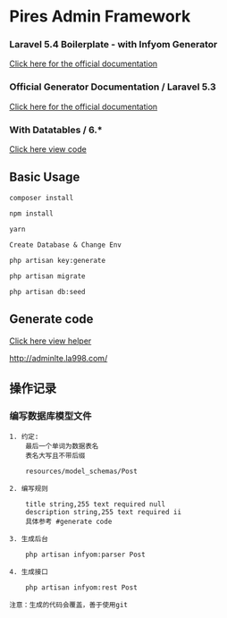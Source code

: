 # Pires Admin Framework

### Laravel 5.4 Boilerplate - with Infyom Generator

[Click here for the official documentation](http://laravel-boilerplate.com/5.4/documentation.html)

### Official Generator Documentation / Laravel 5.3

[Click here for the official documentation](http://labs.infyom.com/laravelgenerator/docs)

### With Datatables / 6.*

[Click here view code](https://github.com/yajra/laravel-datatables)

## Basic Usage

    composer install
    
    npm install

    yarn

    Create Database & Change Env

    php artisan key:generate

    php artisan migrate

    php artisan db:seed

## Generate code

[Click here view helper](http://labs.infyom.com/laravelgenerator/docs/5.3/getting-started#field-inputs)

http://adminlte.la998.com/

## 操作记录 

### 编写数据库模型文件

    1. 约定:
        最后一个单词为数据表名
        表名大写且不带后缀
        
        resources/model_schemas/Post

    2. 编写规则

        title string,255 text required null
        description string,255 text required ii
        具体参考 #generate code

    3. 生成后台 

        php artisan infyom:parser Post
    
    4. 生成接口

        php artisan infyom:rest Post

    注意：生成的代码会覆盖，善于使用git 
